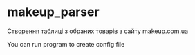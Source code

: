 ﻿# makeup_parser

Створення таблиці з обраних товарів з сайту makeup.com.ua

You can run program to create config file